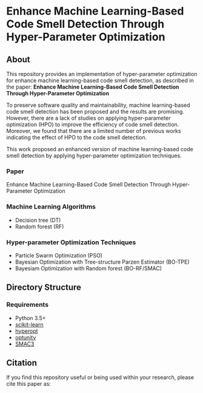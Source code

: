 # Enhance Machine Learning-Based Code Smell Detection Through Hyper-Parameter Optimization

## About
This repository provides an implementation of hyper-parameter optimization for enhance machine learning-based code smell detection, as described in the paper:
**Enhance Machine Learning-Based Code Smell Detection Through Hyper-Parameter Optimization**

To preserve software quality and maintainability, machine learning-based code smell detection has been proposed and the results are promising. However, there are a lack of studies on applying hyper-parameter optimization (HPO) to improve the efficiency of code smell detection. Moreover, we found that there are a limited number of previous works indicating the effect of HPO to the code smell detection. 

This work proposed an enhanced version of machine learning-based code smell detection by applying hyper-parameter optimization techniques.

### Paper 
Enhance Machine Learning-Based Code Smell Detection Through Hyper-Parameter Optimization

### Machine Learning Algorithms 
* Decision tree (DT)
* Random forest (RF)

### Hyper-parameter Optimization Techniques 
* Particle Swarm Optimization (PSO)
* Bayesian Optimization with Tree-structure Parzen Estimator (BO-TPE)
* Bayesiam Optimization with Random forest (BO-RF/SMAC)

## Directory Structure 


### Requirements
* Python 3.5+
* [scikit-learn](https://scikit-learn.org/stable/)
* [hyperopt](https://github.com/hyperopt/hyperopt)
* [optunity](https://github.com/claesenm/optunity)
* [SMAC3](https://github.com/automl/SMAC3)

## Citation
If you find this repository useful or being used within your research, please cite this paper as:


